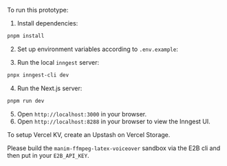 To run this prototype:

1. Install dependencies:
```bash
pnpm install
```

2. Set up environment variables according to `.env.example`:

3. Run the local `inngest` server:
```bash
pnpx inngest-cli dev
```

4. Run the Next.js server:
```bash
pnpm run dev
```

5. Open `http://localhost:3000` in your browser.
6. Open `http://localhost:8288` in your browser to view the Inngest UI.

To setup Vercel KV, create an Upstash on Vercel Storage. 

Please build the `manim-ffmpeg-latex-voiceover` sandbox via the E2B cli and then put in your `E2B_API_KEY`.
